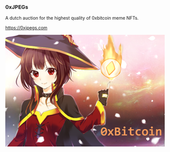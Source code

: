 

### 0xJPEGs

   A dutch auction for the highest quality of 0xbitcoin meme NFTs.   
   
   
https://0xjpegs.com

![image](https://github.com/0xBrian/0xBitcoin-memes/raw/master/memes/meme34.png)
